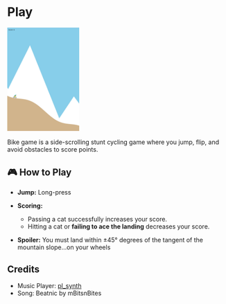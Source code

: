 <h1><a href="//bacionejs.github.io/bike/index.html" style="text-decoration: none; color: inherit;">Play</a></h1>

<a href="//bacionejs.github.io/bike/index.html" target="_blank">
    <img src="README.jpg" width="33%" />
</a>




Bike game is a side-scrolling stunt cycling game where you jump, flip, and avoid obstacles to score points.

## 🎮 How to Play

- **Jump:** Long-press
- **Scoring:**  
  - Passing a cat successfully increases your score.  
  - Hitting a cat or **failing to ace the landing** decreases your score.

- **Spoiler:** You must land within ±45° degrees of the tangent of the mountain slope...on your wheels

## Credits
- Music Player: [pl_synth](https://github.com/phoboslab/pl_synth)
- Song: Beatnic by mBitsnBites
